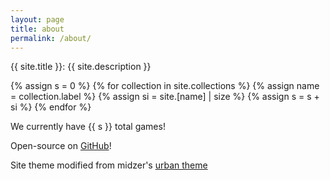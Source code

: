 ```yaml
---
layout: page
title: about
permalink: /about/
---
```


{{ site.title }}: {{ site.description }}

{% assign s = 0 %}
{% for collection in site.collections %}
    {% assign name = collection.label %}
    {% assign si = site.[name] | size %}
    {% assign s = s + si %}
{% endfor %}

We currently have {{ s }} total games!

Open-source on [GitHub](https://github.com/mochawoof/html55)!

Site theme modified from midzer's [urban theme](https://github.com/midzer/urban-theme)